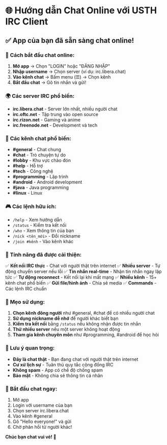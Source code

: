 # 🌐 Hướng dẫn Chat Online với USTH IRC Client

## ✅ App của bạn đã sẵn sàng chat online!

### 🚀 **Cách bắt đầu chat online:**

1. **Mở app** → Chọn "LOGIN" hoặc "ĐĂNG NHẬP"
2. **Nhập username** → Chọn server (ví dụ: irc.libera.chat)
3. **Vào kênh chat** → Bấm menu (☰) → Chọn kênh
4. **Bắt đầu chat** → Gõ tin nhắn và gửi!

### 🌍 **Các server IRC phổ biến:**

- **irc.libera.chat** - Server lớn nhất, nhiều người chat
- **irc.oftc.net** - Tập trung vào open source
- **irc.rizon.net** - Gaming và anime
- **irc.freenode.net** - Development và tech

### 💬 **Các kênh chat phổ biến:**

- **#general** - Chat chung
- **#chat** - Trò chuyện tự do
- **#lobby** - Khu vực chào đón
- **#help** - Hỗ trợ
- **#tech** - Công nghệ
- **#programming** - Lập trình
- **#android** - Android development
- **#java** - Java programming
- **#linux** - Linux

### 🎮 **Các lệnh hữu ích:**

- `/help` - Xem hướng dẫn
- `/status` - Kiểm tra kết nối
- `/who` - Xem thông tin của bạn
- `/nick <tên_mới>` - Đổi nickname
- `/join #kênh` - Vào kênh khác

### 🔧 **Tính năng đã được cải thiện:**

✅ **Kết nối IRC thực** - Chat với người thật trên internet
✅ **Nhiều server** - Tự động chuyển server nếu lỗi
✅ **Tin nhắn real-time** - Nhận tin nhắn ngay lập tức
✅ **Tự động reconnect** - Kết nối lại khi mất mạng
✅ **Nhiều kênh** - 15+ kênh chat phổ biến
✅ **Gửi file/hình ảnh** - Chia sẻ media
✅ **Commands** - Các lệnh IRC chuẩn

### 🎯 **Mẹo sử dụng:**

1. **Chọn kênh đông người** như #general, #chat để có nhiều người chat
2. **Sử dụng nickname dễ nhớ** để người khác biết bạn
3. **Kiểm tra kết nối** bằng `/status` nếu không nhận được tin nhắn
4. **Thử nhiều server** nếu một server không hoạt động
5. **Tham gia kênh chuyên môn** như #programming, #android để học hỏi

### 🚨 **Lưu ý quan trọng:**

- **Đây là chat thật** - Bạn đang chat với người thật trên internet
- **Cư xử lịch sự** - Tuân thủ quy tắc cộng đồng IRC
- **Không spam** - App có chế độ chống spam
- **Bảo mật** - Không chia sẻ thông tin cá nhân

### 🎉 **Bắt đầu chat ngay:**

1. Mở app
2. Login với username của bạn
3. Chọn server irc.libera.chat
4. Vào kênh #general
5. Gõ "Hello everyone!" và gửi
6. Chờ phản hồi từ người khác!

**Chúc bạn chat vui vẻ! 🎊**

